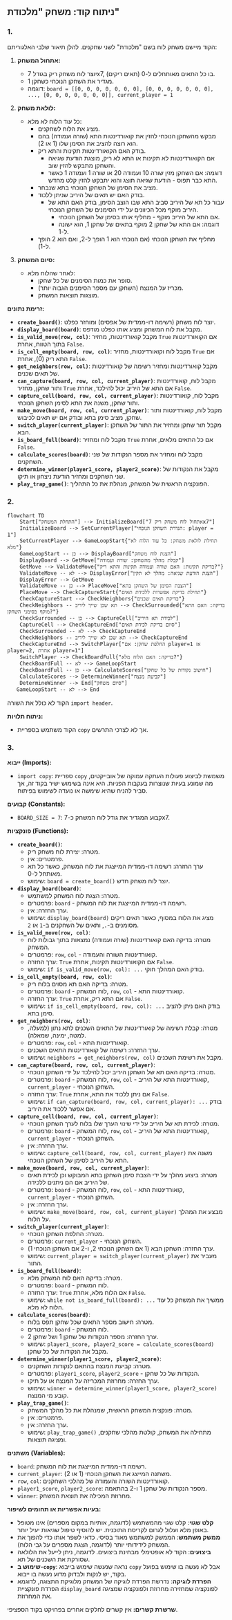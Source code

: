 ## ניתוח קוד: משחק "מלכודת"

### 1. **<algorithm>**
הקוד מיישם משחק לוח בשם "מלכודת" לשני שחקנים. להלן תיאור שלבי האלגוריתם:

1. **אתחול המשחק:**
   - יוצר לוח משחק ריק בגודל 7x7, בו כל התאים מאותחלים ל-0 (תאים ריקים).
   - מגדיר את השחקן הנוכחי כשחקן 1.
   * דוגמה: `board = [[0, 0, 0, 0, 0, 0, 0], [0, 0, 0, 0, 0, 0, 0], ..., [0, 0, 0, 0, 0, 0, 0]], current_player = 1`

2. **לולאת משחק:**
   - כל עוד הלוח לא מלא:
     - מציג את הלוח לשחקנים.
     - מבקש מהשחקן הנוכחי להזין את קואורדינטות התא (שורה ועמודה) בהם הוא רוצה להציב את הסימן שלו (1 או 2).
     - בודק האם הקואורדינטות תקינות והתא ריק.
       - אם הקואורדינטות לא תקינות או התא לא ריק, מוצגת הודעת שגיאה והשחקן מתבקש להזין שוב.
       - דוגמה: אם השחקן מזין שורה 10 ועמודה 20 או שורה 1 ועמודה 1 כאשר התא כבר תפוס - הודעת שגיאה תוצג והוא יתבקש להזין קלט מחדש.
     - מציב את הסימן של השחקן הנוכחי בתא שנבחר.
     - בודק האם יש תאים של היריב שניתן ללכוד.
       - עבור כל תא של היריב סביב התא שבו הוצב הסימן, בודק האם התא של היריב מוקף מכל הכיוונים על ידי הסימנים של השחקן הנוכחי.
         - אם התא של היריב מוקף - מחליף אותו בסימן של השחקן הנוכחי.
         - דוגמה: אם התא של שחקן 2 מוקף בתאים של שחקן 1, הוא ישונה ל-1.
     - מחליף את השחקן הנוכחי (אם הנוכחי הוא 1 הופך ל-2, ואם הוא 2 הופך ל-1).
    
3. **סיום המשחק:**
   - לאחר שהלוח מלא:
     - סופר את כמות הסימנים של כל שחקן.
     - מכריז על המנצח (השחקן עם מספר הסימנים הגבוה יותר).
     - מוצגות תוצאות המשחק.

**זרימת נתונים:**

*   **`create_board()`**: יוצר לוח משחק (רשימה דו-ממדית של אפסים) ומוחזר כפלט.
*   **`display_board(board)`**: מקבל את לוח המשחק ומציג אותו כפלט מודפס.
*   **`is_valid_move(row, col)`**: מקבל קואורדינטות, מחזיר `True` אם הקואורדינטות בתוך הטווח, אחרת `False`.
*   **`is_cell_empty(board, row, col)`**: מקבל לוח וקואורדינטות, מחזיר `True` אם התא ריק (0), אחרת `False`.
*   **`get_neighbors(row, col)`**: מקבל קואורדינטות ומחזיר רשימה של קואורדינטות של תאים שכנים.
*   **`can_capture(board, row, col, current_player)`**: מקבל לוח, קואורדינטות ותור שחקן, מחזיר `True` אם התא של היריב יכול להילכד, אחרת `False`.
*   **`capture_cell(board, row, col, current_player)`**: מקבל לוח, קואורדינטות ותור שחקן, משנה את התא לסימן השחקן הנוכחי.
*   **`make_move(board, row, col, current_player)`**: מקבל לוח, קואורדינטות ותור שחקן, מציב סימן בתא ובודק אם יש תאים לכיבוש.
*   **`switch_player(current_player)`**: מקבל תור שחקן ומחזיר את התור של השחקן הבא.
*   **`is_board_full(board)`**: מקבל לוח ומחזיר `True` אם כל התאים מלאים, אחרת `False`.
*   **`calculate_scores(board)`**: מקבל לוח ומחזיר את מספר הנקודות של שני השחקנים.
*   **`determine_winner(player1_score, player2_score)`**: מקבל את הנקודות של שני השחקנים ומחזיר הודעת ניצחון או תיקו.
*   **`play_trap_game()`**: הפונקציה הראשית של המשחק, מנהלת את כל התהליך.
   
   
### 2. **<mermaid>**
```mermaid
flowchart TD
    Start["התחלת המשחק"] --> InitializeBoard["אתחול לוח משחק ריק 7x7"]
    InitializeBoard --> SetCurrentPlayer["הגדרת השחקן הנוכחי: player = 1"]
    SetCurrentPlayer --> GameLoopStart{"תחילת לולאת משחק: כל עוד הלוח לא מלא"}
    GameLoopStart -- כן --> DisplayBoard["הצגת לוח משחק"]
    DisplayBoard --> GetMove["קבלת מהלך מהשחקן: שורה ועמודה"]
    GetMove --> ValidateMove{"בדיקת תקינות: האם שורה ועמודה תקינות והתא ריק?"}
    ValidateMove -- לא --> DisplayError["הצגת הודעת שגיאה: מהלך לא תקין"]
    DisplayError --> GetMove
    ValidateMove -- כן --> PlaceMove["הצבת הסימן של השחקן בתא"]
    PlaceMove --> CheckCaptureStart{"תחילת בדיקת אפשרות ללכידת תאים"}
    CheckCaptureStart --> CheckNeighbors{"בדיקת תאים שכנים"}
    CheckNeighbors -- תא שכן שייך ליריב --> CheckSurrounded{"בדיקה: האם התא מוקף בסימני השחקן?"}
    CheckSurrounded -- כן --> CaptureCell["לכידת תא היריב"]
    CaptureCell --> CheckCaptureEnd["סיום בדיקת לכידת תאים"]
    CheckSurrounded -- לא --> CheckCaptureEnd
    CheckNeighbors -- תא שכן לא שייך ליריב --> CheckCaptureEnd
    CheckCaptureEnd --> SwitchPlayer["החלפת שחקן: אם player=1 אז player=2, אחרת player=1"]
    SwitchPlayer --> CheckBoardFull{"בדיקה: האם הלוח מלא?"}
    CheckBoardFull -- לא --> GameLoopStart
    CheckBoardFull -- כן --> CalculateScores["חישוב נקודות של כל שחקן"]
    CalculateScores --> DetermineWinner["קביעת מנצח"]
    DetermineWinner --> End["סיום משחק"]
   GameLoopStart -- לא --> End
```
הקוד לא כולל את השורה `import header`.

**ניתוח תלויות:**

*   הקוד משתמש בספריית `copy` אך לא לצרכי התרשים.

### 3. **<explanation>**
**ייבוא (Imports):**

*   `import copy`: ספריית `copy` משמשת לביצוע פעולות העתקה עמוקה של אובייקטים, מה שמונע בעיות שנוצרות בעקבות הפניות. היא אינה בשימוש ישיר בקוד זה, אך סביר להניח שהיא שימשה או נועדה לשימוש בפיתוח.

**קבועים (Constants):**

*   `BOARD_SIZE = 7`: קבוע המגדיר את גודל לוח המשחק כ-7x7.

**פונקציות (Functions):**

*   **`create_board()`**:
    *   מטרה: יצירת לוח משחק ריק.
    *   פרמטרים: אין.
    *   ערך החזרה: רשימה דו-ממדית המייצגת את לוח המשחק, כאשר כל תא מאותחל ל-0.
    *   שימוש: `board = create_board()` יוצר לוח משחק חדש.
*   **`display_board(board)`**:
    *   מטרה: הצגת לוח המשחק למשתמש.
    *   פרמטרים: `board` - רשימה דו-ממדית המייצגת את לוח המשחק.
    *   ערך החזרה: אין.
    *   שימוש: `display_board(board)` מציג את הלוח במסוף, כאשר תאים ריקים מסומנים ב-`.`, ותאים של השחקנים ב-`1` או `2`.
*   **`is_valid_move(row, col)`**:
    *   מטרה: בדיקה האם קואורדינטות (שורה ועמודה) נמצאות בתוך גבולות לוח המשחק.
    *   פרמטרים: `row`, `col` - קואורדינטות השורה והעמודה.
    *   ערך החזרה: `True` אם הקואורדינטות תקינות, אחרת `False`.
    *   שימוש: `if is_valid_move(row, col): ...` בודק האם המהלך חוקי.
*   **`is_cell_empty(board, row, col)`**:
    *   מטרה: בדיקה האם תא מסוים בלוח ריק.
    *   פרמטרים: `board` - לוח המשחק, `row`, `col` - קואורדינטות התא.
    *   ערך החזרה: `True` אם התא ריק, אחרת `False`.
    *   שימוש: `if is_cell_empty(board, row, col): ...` בודק האם ניתן להציב סימן בתא.
*   **`get_neighbors(row, col)`**:
    *   מטרה: קבלת רשימה של קואורדינטות של התאים השכנים לתא נתון (למעלה, למטה, ימינה, שמאלה).
    *   פרמטרים: `row`, `col` - קואורדינטות התא.
    *   ערך החזרה: רשימה של קואורדינטות התאים השכנים.
    *   שימוש: `neighbors = get_neighbors(row, col)` מקבל את רשימת השכנים.
*   **`can_capture(board, row, col, current_player)`**:
    *   מטרה: בדיקה האם תא של השחקן היריב יכול להילכד על ידי השחקן הנוכחי.
    *   פרמטרים: `board` - לוח המשחק, `row`, `col` - קואורדינטות התא של היריב, `current_player` - השחקן הנוכחי.
    *   ערך החזרה: `True` אם ניתן ללכוד את התא, אחרת `False`.
    *   שימוש: `if can_capture(board, row, col, current_player): ...` בודק אם אפשר ללכוד את היריב.
*  **`capture_cell(board, row, col, current_player)`**:
    *   מטרה: לכידת תא של היריב על ידי שינוי הערך שלו בלוח לערך השחקן הנוכחי.
    *  פרמטרים: `board` - לוח המשחק, `row`, `col` - קואורדינטות התא של היריב, `current_player` - השחקן הנוכחי.
    *   ערך החזרה: אין.
    *   שימוש: `capture_cell(board, row, col, current_player)` משנה את התא של היריב לסימן של השחקן הנוכחי.
*   **`make_move(board, row, col, current_player)`**:
    *   מטרה: ביצוע מהלך על ידי הצבת סימן השחקן בתא המבוקש וכן לכידת תאים של היריב אם הם ניתנים ללכידה.
    *   פרמטרים: `board` - לוח המשחק, `row`, `col` - קואורדינטות התא, `current_player` - השחקן הנוכחי.
    *   ערך החזרה: אין.
    *   שימוש: `make_move(board, row, col, current_player)` מבצע את המהלך על הלוח.
*   **`switch_player(current_player)`**:
    *   מטרה: החלפת השחקן הנוכחי.
    *   פרמטרים: `current_player` - השחקן הנוכחי.
    *   ערך החזרה: השחקן הבא (1 אם השחקן הנוכחי 2, ו-2 אם השחקן הנוכחי 1).
    *   שימוש: `current_player = switch_player(current_player)` מעביר את התור.
*   **`is_board_full(board)`**:
    *   מטרה: בדיקה האם לוח המשחק מלא.
    *   פרמטרים: `board` - לוח המשחק.
    *   ערך החזרה: `True` אם הלוח מלא, אחרת `False`.
    *   שימוש: `while not is_board_full(board): ...` ממשיך את המשחק כל עוד הלוח לא מלא.
*   **`calculate_scores(board)`**:
    *   מטרה: חישוב מספר התאים שכל שחקן תפס בלוח.
    *   פרמטרים: `board` - לוח המשחק.
    *   ערך החזרה: מספר הנקודות של שחקן 1 ושל שחקן 2.
    *   שימוש: `player1_score, player2_score = calculate_scores(board)` מקבל את הנקודות של כל שחקן.
*   **`determine_winner(player1_score, player2_score)`**:
    *   מטרה: קביעת המנצח בהתאם לנקודות השחקנים.
    *   פרמטרים: `player1_score`, `player2_score` - הנקודות של כל שחקן.
    *   ערך החזרה: מחרוזת המכריזה על המנצח או על תיקו.
    *   שימוש: `winner = determine_winner(player1_score, player2_score)` קובע מי המנצח.
*  **`play_trap_game()`**:
     *  מטרה: פונקצית המשחק הראשית, שמנהלת את כל מהלך המשחק.
     *  פרמטרים: אין.
     *  ערך החזרה: אין.
     *  שימוש: `play_trap_game()` מתחילה את המשחק, קולטת מהלכי שחקנים, ומציגה תוצאות.

**משתנים (Variables):**

*   `board`: רשימה דו-ממדית המייצגת את לוח המשחק.
*   `current_player`: משתנה המייצג את השחקן הנוכחי (1 או 2).
*   `row`, `col`: קואורדינטות השורה והעמודה של מהלכי השחקנים.
*   `player1_score`, `player2_score`: מספר הנקודות של שחקן 1 ו-2 בהתאמה.
*   `winner`: מחרוזת המכילה את תוצאת המשחק.

**בעיות אפשריות או תחומים לשיפור:**

*   **קלט שגוי**: קלט שגוי מהמשתמש (לדוגמה, אותיות במקום מספרים) אינו מטופל באופן מלא ועלול לגרום לקריסת התוכנית. יש להוסיף טיפול שגיאות יעיל יותר.
*   **ממשק משתמש**: הממשק למשתמש מאוד בסיסי. כדאי לשפר אותו כדי להפוך את המשחק לידידותי יותר (לדוגמה, הצגת מספרים על גבי הלוח).
*   **ביצועים**: הקוד לא אופטימלי מבחינת ביצועים. לדוגמה, ניתן לייעל את הלולאה שסורקת את השכנים של תא.
*   **שימוש ב-`copy`**: נראה שנעשה שימוש בייבוא `copy` אבל לא נעשה בו שימוש בפועל בקוד, יש לנקות ולבדוק מדוע נעשה בו ייבוא.
*   **הפרדת לוגיקה**: נדרשת הפרדת לוגיקה של המשחק מלוגיקת התצוגה, לדוגמא הפרדת פונקציית `display_board` לפונקציה שמחזירה מחרוזת ולפונקציה שמציגה את המחרוזת.

**שרשרת קשרים:**
אין קשרים לחלקים אחרים בפרויקט בקוד הספציפי.